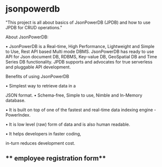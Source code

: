# jsonpowerdb
"This project is all about basics of JsonPowerDB (JPDB) and how to use JPDB for CRUD operations."

About JsonPowerDB:

• JsonPowerDB is a Real-time, High Performance, Lightweight and Simple to Use, Rest API based Multi mode DBMS. JsonPowerDB has ready to use API for Json document DB, RDBMS, Key-value DB, GeoSpatial DB and Time Series DB functionality. JPDB supports and advocates for true serverless and pluggable API development.

Benefits of using JsonPowerDB

• Simplest way to retrieve data in a

JSON format. • Schema-free, Simple to use, Nimble and In-Memory database.

• It is built on top of one of the fastest and real-time data indexing engine - PowerIndex.

• It is low level (raw) form of data and is also human readable.

• It helps developers in faster coding,

in-turn reduces development cost.


## ** employee registration form**


